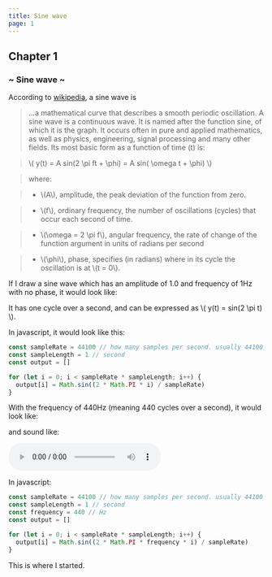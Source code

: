 ```yaml
---
title: Sine wave
page: 1
---
```


## Chapter 1

### ~ Sine wave ~

According to [wikipedia](https://en.wikipedia.org/wiki/Sine_wave), a sine wave is

> ...a mathematical curve that describes a smooth periodic oscillation. A sine wave is a continuous wave. It is named after the function sine, of which it is the graph. It occurs often in pure and applied mathematics, as well as physics, engineering, signal processing and many other fields. Its most basic form as a function of time (t) is:

> \\( y(t) = A sin(2 \pi ft + \phi) = A sin( \omega t + \phi) \\)

> where:

> - \\(A\\), amplitude, the peak deviation of the function from zero.

> - \\(f\\), ordinary frequency, the number of oscillations (cycles) that occur each second of time.

> - \\(\omega = 2 \pi f\\), angular frequency, the rate of change of the function argument in units of radians per second

> - \\(\phi\\), phase, specifies (in radians) where in its cycle the oscillation is at \\(t = 0\\).

If I draw a sine wave which has an amplitude of 1.0 and frequency of 1Hz with no phase, it would look like:

<wave-plot :frequency="1" :length="1" :sines="[{ level: 1, ratio: 1 }]"></wave-plot>

It has one cycle over a second, and can be expressed as \\( y(t) = sin(2 \pi t) \\).

In javascript, it would look like this:

```js
const sampleRate = 44100 // how many samples per second. usually 44100 or 48000
const sampleLength = 1 // second
const output = []

for (let i = 0; i < sampleRate * sampleLength; i++) {
  output[i] = Math.sin((2 * Math.PI * i) / sampleRate)
}
```

With the frequency of 440Hz (meaning 440 cycles over a second), it would look like:

<wave-plot :frequency="440" :length="1" :sines="[{ level: 1, ratio: 1 }]"></wave-plot>

and sound like:

<audio controls controlsList="nodownload">
  <source src="/audio/sine-440-1s.wav" type="audio/wav">
</audio>

In javascript:

```js
const sampleRate = 44100 // how many samples per second. usually 44100 or 48000
const sampleLength = 1 // second
const frequency = 440 // Hz
const output = []

for (let i = 0; i < sampleRate * sampleLength; i++) {
  output[i] = Math.sin((2 * Math.PI * frequency * i) / sampleRate)
}
```

This is where I started.
